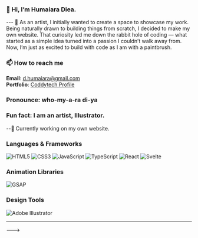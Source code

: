 ### 👋 Hi, I’m Humaiara Diea.<br>
--- 🎨 As an artist, I initially wanted to create a space to showcase my work. Being naturally drawn to building things from scratch, I decided to make my own website. That curiosity led me   down the rabbit hole of coding — what started as a simple idea turned into a passion I couldn’t walk away from. Now, I’m just as excited to build with code as I am with a paintbrush.<br>
### 📫 How to reach me  
**Email**: [d.humaiara@gmail.com](mailto:d.humaiara@gmail.com)  
**Portfolio**: [Coddytech Profile](https://coddy.tech/profile)  
### Pronounce: who-my-a-ra   di-ya <br>
### Fun fact: I am an artist, Illustrator. <br>
--🚧 Currently working on my own website. <br>

### Languages & Frameworks

![HTML5](https://img.shields.io/badge/HTML5-E34F26?style=for-the-badge&logo=html5&logoColor=white)
![CSS3](https://img.shields.io/badge/CSS3-1572B6?style=for-the-badge&logo=css3&logoColor=white)
![JavaScript](https://img.shields.io/badge/JavaScript-F7DF1E?style=for-the-badge&logo=javascript&logoColor=black)
![TypeScript](https://img.shields.io/badge/TypeScript-3178C6?style=for-the-badge&logo=typescript&logoColor=white)
![React](https://img.shields.io/badge/-React-61DAFB?logo=react&logoColor=white&style=for-the-badge)
![Svelte](https://img.shields.io/badge/Svelte-FF3E00?style=for-the-badge&logo=svelte&logoColor=white)

### Animation Libraries

![GSAP](https://img.shields.io/badge/GSAP-88CE02?style=for-the-badge&logo=greensock&logoColor=black)


### Design Tools

![Adobe Illustrator](https://img.shields.io/badge/Adobe%20Illustrator-FF9A00?style=for-the-badge&logo=adobe-illustrator&logoColor=white)

---

<!---
HumaiaraD/HumaiaraD is a ✨ special ✨ repository because its `README.md` (this file) appears on your GitHub profile.
--->
--->
